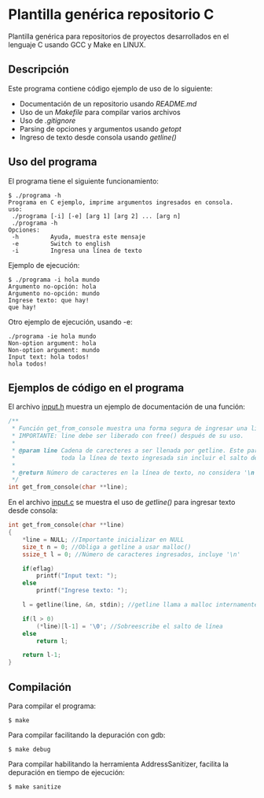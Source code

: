 # Plantilla genérica repositorio C
Plantilla genérica para repositorios de proyectos desarrollados en el lenguaje C usando GCC y Make en LINUX.

## Descripción
Este programa contiene código ejemplo de uso de lo siguiente:
* Documentación de un repositorio usando *README.md*
* Uso de un *Makefile* para compilar varios archivos
* Uso de *.gitignore*
* Parsing de opciones y argumentos usando *getopt*
* Ingreso de texto desde consola usando *getline()*

## Uso del programa
El programa tiene el siguiente funcionamiento:
```
$ ./programa -h
Programa en C ejemplo, imprime argumentos ingresados en consola.
uso:
 ./programa [-i] [-e] [arg 1] [arg 2] ... [arg n]
 ./programa -h
Opciones:
 -h			Ayuda, muestra este mensaje
 -e			Switch to english
 -i			Ingresa una línea de texto
```

Ejemplo de ejecución:
```
$ ./programa -i hola mundo
Argumento no-opción: hola
Argumento no-opción: mundo
Ingrese texto: que hay!
que hay!
```
Otro ejemplo de ejecución, usando -e:
```
./programa -ie hola mundo
Non-option argument: hola
Non-option argument: mundo
Input text: hola todos!
hola todos!
```

## Ejemplos de código en el programa
El archivo [input.h](input.h) muestra un ejemplo de documentación de una función:
```C
/**
 * Función get_from_console muestra una forma segura de ingresar una linea de texto desde consola.
 * IMPORTANTE: line debe ser liberado con free() después de su uso.
 *
 * @param line Cadena de carecteres a ser llenada por getline. Este parametro será llenado con
 *             toda la línea de texto ingresada sin incluir el salto de línea '\n'.
 *
 * @return Número de caracteres en la línea de texto, no considera '\n'. -1 si hubo error.
 */
int get_from_console(char **line);
```
En el archivo [input.c](input.c) se muestra el uso de *getline()* para ingresar texto desde consola:
```C
int get_from_console(char **line)
{
	*line = NULL; //Importante inicializar en NULL
	size_t n = 0; //Obliga a getline a usar malloc()
	ssize_t l = 0; //Número de caracteres ingresados, incluye '\n'

	if(eflag)
		printf("Input text: ");
	else
		printf("Ingrese texto: ");

	l = getline(line, &n, stdin); //getline llama a malloc internamente

	if(l > 0)
		(*line)[l-1] = '\0'; //Sobreescribe el salto de línea
	else
		return l;

	return l-1;
}
```
## Compilación
Para compilar el programa:
```
$ make
```
Para compilar facilitando la depuración con gdb:
```
$ make debug
```
Para compilar habilitando la herramienta AddressSanitizer, facilita la depuración en tiempo de ejecución:
```
$ make sanitize
```
